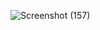 

![Screenshot (157)](https://github.com/Haweanah/QULUH/assets/117849087/f386d1e8-13c3-4d64-b199-57de399ab2b7)
